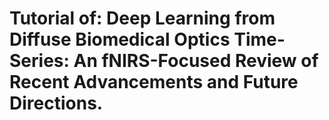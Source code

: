 # Tutorial of: Deep Learning from Diffuse Biomedical Optics Time-Series: An fNIRS-Focused Review of Recent Advancements and Future Directions.


